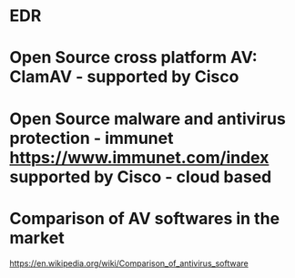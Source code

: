 # EDR

# Open Source cross platform AV: ClamAV - supported by Cisco
# Open Source malware and antivirus protection - immunet https://www.immunet.com/index supported by Cisco - cloud based

# Comparison of AV softwares in the market
https://en.wikipedia.org/wiki/Comparison_of_antivirus_software
